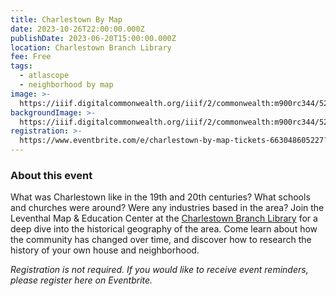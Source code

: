 ```yaml
---
title: Charlestown By Map
date: 2023-10-26T22:00:00.000Z
publishDate: 2023-06-20T15:00:00.000Z
location: Charlestown Branch Library
fee: Free
tags:
  - atlascope
  - neighborhood by map
image: >-
  https://iiif.digitalcommonwealth.org/iiif/2/commonwealth:m900rc344/524,521,6935,4441/2000,/0/default.jpg
backgroundImage: >-
  https://iiif.digitalcommonwealth.org/iiif/2/commonwealth:m900rc344/524,521,6935,4441/2000,/0/default.jpg
registration: >-
  https://www.eventbrite.com/e/charlestown-by-map-tickets-663048605227?aff=oddtdtcreator
---
```


### About this event

What was Charlestown like in the 19th and 20th centuries? What schools and churches were around? Were any industries based in the area? Join the Leventhal Map & Education Center at the [Charlestown Branch Library](https://www.bpl.org/locations/charlestown/) for a deep dive into the historical geography of the area. Come learn about how the community has changed over time, and discover how to research the history of your own house and neighborhood.

*Registration is not required. If you would like to receive event reminders, please register here on Eventbrite.*

